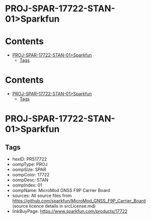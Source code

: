 
PROJ-SPAR-17722-STAN-01>Sparkfun
================================

Contents
========

* [PROJ-SPAR-17722-STAN-01>Sparkfun](#proj-spar-17722-stan-01sparkfun)
	* [Tags](#tags)

Contents
========

* [PROJ-SPAR-17722-STAN-01>Sparkfun](#proj-spar-17722-stan-01sparkfun)
	* [Tags](#tags)

# PROJ-SPAR-17722-STAN-01>Sparkfun

## Tags

- hexID: PRS17722
- oompType: PROJ
- oompSize: SPAR
- oompColor: 17722
- oompDesc: STAN
- oompIndex: 01
- oompName: MicroMod GNSS F9P Carrier Board
- sources: All source files from https://github.com/sparkfun/MicroMod_GNSS_F9P_Carrier_Board (source licence details in srcLicense.md)
- linkBuyPage: https://www.sparkfun.com/products/17722

